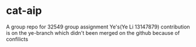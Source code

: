 # cat-aip
A group repo for 32549 group assignment
Ye's(Ye Li 13147879) contribution is on the ye-branch which didn't been merged on the github because of confilicts 
